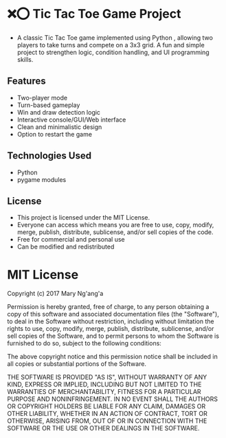 # ❌⭕ Tic Tac Toe Game Project
   - A classic Tic Tac Toe game implemented using Python , allowing two players to take turns and compete on a 3x3 grid. A fun and simple project to strengthen logic, condition handling, and UI programming skills.

## Features
  - Two-player mode
  - Turn-based gameplay
  - Win and draw detection logic
  - Interactive console/GUI/Web interface
  - Clean and minimalistic design
  - Option to restart the game

## Technologies Used
  - Python
  - pygame modules

## License
  - This project is licensed under the MIT License.
  - Everyone can access which means you are free to use, copy, modify, merge, publish, distribute, sublicense, and/or sell copies of the code.
  - Free for commercial and personal use
  - Can be modified and redistributed
# MIT License

   Copyright (c) 2017 Mary Ng'ang'a

   Permission is hereby granted, free of charge, to any person obtaining a copy
   of this software and associated documentation files (the "Software"), to deal
   in the Software without restriction, including without limitation the rights
   to use, copy, modify, merge, publish, distribute, sublicense, and/or sell
   copies of the Software, and to permit persons to whom the Software is
   furnished to do so, subject to the following conditions:

   The above copyright notice and this permission notice shall be included in all
   copies or substantial portions of the Software.

   THE SOFTWARE IS PROVIDED "AS IS", WITHOUT WARRANTY OF ANY KIND, EXPRESS OR
   IMPLIED, INCLUDING BUT NOT LIMITED TO THE WARRANTIES OF MERCHANTABILITY,
   FITNESS FOR A PARTICULAR PURPOSE AND NONINFRINGEMENT. IN NO EVENT SHALL THE
   AUTHORS OR COPYRIGHT HOLDERS BE LIABLE FOR ANY CLAIM, DAMAGES OR OTHER
   LIABILITY, WHETHER IN AN ACTION OF CONTRACT, TORT OR OTHERWISE, ARISING FROM,
   OUT OF OR IN CONNECTION WITH THE SOFTWARE OR THE USE OR OTHER DEALINGS IN THE
   SOFTWARE.

